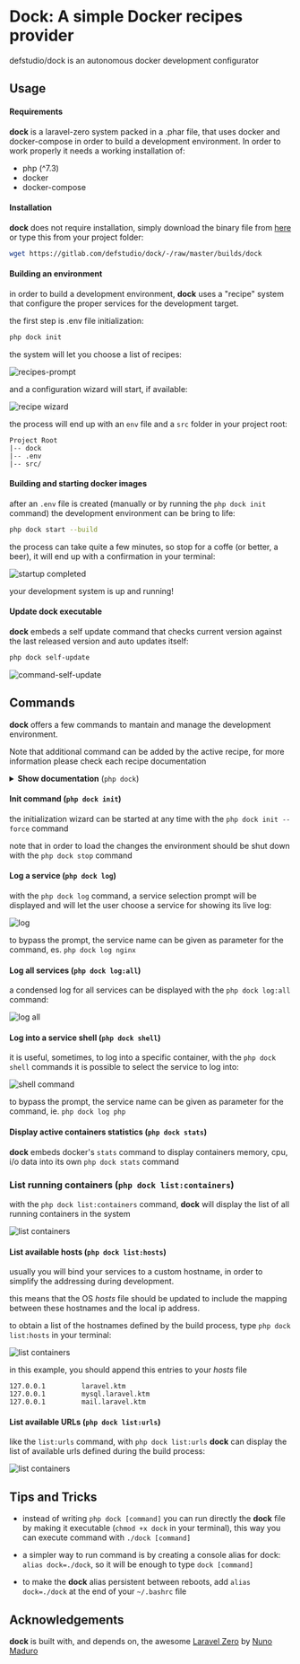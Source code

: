 # Dock: A simple Docker recipes provider

defstudio/dock is an autonomous docker development configurator


## Usage

#### Requirements

**dock** is a laravel-zero system packed in a .phar file, that uses docker and docker-compose in order to build a development environment. In order to work properly it needs a working installation of:
- php (^7.3)
- docker
- docker-compose



#### Installation 

**dock** does not require installation, simply download the binary file from [here](https://gitlab.com/defstudio/dock/-/raw/master/builds/dock) or type this from your project folder:

```bash
wget https://gitlab.com/defstudio/dock/-/raw/master/builds/dock
```



#### Building an environment

in order to build a development environment, **dock** uses a "recipe" system that configure the proper services for the development target.

the first step is .env file initialization:

```bash
php dock init
```

the system will let you choose a list of recipes:

![recipes-prompt](https://gitlab.com/defstudio/dock/-/raw/master/docs/images/recipes-prompt.jpg)

and a configuration wizard will start, if available:

![recipe wizard](https://gitlab.com/defstudio/dock/-/raw/master/docs/images/recipes-wizard.jpg)

the process will end up with an `env` file and a `src` folder in your project root:

```
Project Root
|-- dock
|-- .env
|-- src/
```



#### Building and starting docker images

after an `.env` file is created (manually or by running the `php dock init` command) the development environment can be bring to life:

```bash
php dock start --build
```

the process can take quite a few minutes, so stop for a coffe (or better, a beer), it will end up with a confirmation in your terminal:

![startup completed](https://gitlab.com/defstudio/dock/-/raw/master/docs/images/recipes-start-done.jpg)

your development system is up and running!



#### Update **dock** executable

**dock** embeds a self update command that checks current version against the last released version and auto updates itself:

```bash
php dock self-update
```

![command-self-update](https://gitlab.com/defstudio/dock/-/raw/master/docs/images/commands-self-update.jpg)



## Commands

**dock** offers a few commands to mantain and manage the development environment. 

Note that additional command can be added by the active recipe, for more information please check each recipe documentation


<details>
    <summary><strong>Show documentation</strong> (<code>php dock</code>)</summary>
    by typing `php dock` command a list with all available commands will be displayed
</details>





#### Init command (`php dock init`)

the initialization wizard can be started at any time with the `php dock init --force` command

note that in order to load the changes the environment should be shut down with the `php dock stop` command



#### Log a service (`php dock log`)

with the `php dock log` command, a service selection prompt will be displayed and will let the user choose a service for showing its live log:

![log](https://gitlab.com/defstudio/dock/-/raw/master/docs/images/commands-log.jpg)

to bypass the prompt, the service name can be given as parameter for the command, es. `php dock log nginx`



#### Log all services (`php dock log:all`)

a condensed log for all services can be displayed with the `php dock log:all` command:

![log all](https://gitlab.com/defstudio/dock/-/raw/master/docs/images/commands-log-all.jpg)



#### Log into a service shell (`php dock shell`)

it is useful, sometimes, to log into a specific container, with the `php dock shell` commands it is possible to select the service to log into:

![shell command](https://gitlab.com/defstudio/dock/-/raw/master/docs/images/commands-shell.jpg)

to bypass the prompt, the service name can be given as parameter for the command, ie. `php dock log php`


#### Display active containers statistics (`php dock stats`)

**dock** embeds docker's `stats` command to display containers memory, cpu, i/o data into its own `php dock stats` command


### List running containers (`php dock list:containers`)

with the `php dock list:containers` command, **dock** will display the list of all running containers in the system

![list containers](https://gitlab.com/defstudio/dock/-/raw/master/docs/images/commands-list-containers.jpg)


#### List available hosts (`php dock list:hosts`)

usually you will bind your services to a custom hostname, in order to simplify the addressing during development.

this means that the OS _hosts_ file should be updated to include the mapping between these hostnames and the local ip address.

to obtain a list of the hostnames defined by the build process, type `php dock list:hosts` in your terminal:

![list containers](https://gitlab.com/defstudio/dock/-/raw/master/docs/images/commands-list-hosts.jpg)

in this example, you should append this entries to your _hosts_ file

```
127.0.0.1         laravel.ktm
127.0.0.1         mysql.laravel.ktm
127.0.0.1         mail.laravel.ktm
```

#### List available URLs (`php dock list:urls`)

like the `list:urls` command, with `php dock list:urls` **dock** can display the list of available urls defined during the build process:

![list containers](https://gitlab.com/defstudio/dock/-/raw/master/docs/images/commands-list-urls.jpg)



## Tips and Tricks

- instead of writing `php dock [command]` you can run directly the **dock** file by making it executable (`chmod +x dock` in your terminal), this way you can execute command with `./dock [command]`

- a simpler way to run command is by creating a console alias for dock: `alias dock=./dock`, so it will be enough to type `dock [command]`

- to make the **dock** alias persistent between reboots, add `alias dock=./dock` at the end of your `~/.bashrc` file


## Acknowledgements

**dock** is built with, and depends on, the awesome [Laravel Zero](https://laravel-zero.com/) by [Nuno Maduro](https://github.com/nunomaduro) 

